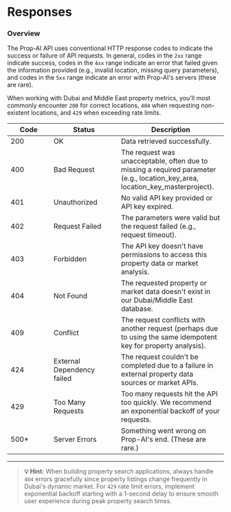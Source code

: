 # Responses

### Overview

The Prop-AI API uses conventional HTTP response codes to indicate the success or failure of API requests. In general, codes in the `2xx` range indicate success, codes in the `4xx` range indicate an error that failed given the information provided (e.g., invalid location, missing query parameters), and codes in the `5xx` range indicate an error with Prop-AI's servers (these are rare).

When working with Dubai and Middle East property metrics, you'll most commonly encounter `200` for correct locations, `404` when requesting non-existent locations, and `429` when exceeding rate limits.

<table><thead><tr><th width="84">Code</th><th width="141">Status</th><th>Description</th></tr></thead><tbody><tr><td>200</td><td>OK</td><td>Data retrieved successfully.</td></tr><tr><td>400</td><td>Bad Request</td><td>The request was unacceptable, often due to missing a required parameter (e.g., location_key_area, location_key_masterproject).</td></tr><tr><td>401</td><td>Unauthorized</td><td>No valid API key provided or API key expired.</td></tr><tr><td>402</td><td>Request Failed</td><td>The parameters were valid but the request failed (e.g., request timeout).</td></tr><tr><td>403</td><td>Forbidden</td><td>The API key doesn't have permissions to access this property data or market analysis.</td></tr><tr><td>404</td><td>Not Found</td><td>The requested property or market data doesn't exist in our Dubai/Middle East database.</td></tr><tr><td>409</td><td>Conflict</td><td>The request conflicts with another request (perhaps due to using the same idempotent key for property analysis).</td></tr><tr><td>424</td><td>External Dependency failed</td><td>The request couldn't be completed due to a failure in external property data sources or market APIs.</td></tr><tr><td>429</td><td>Too Many Requests</td><td>Too many requests hit the API too quickly. We recommend an exponential backoff of your requests.</td></tr><tr><td>500*</td><td>Server Errors</td><td>Something went wrong on Prop-AI's end. (These are rare.)</td></tr></tbody></table>

***

> **💡 Hint:** When building property search applications, always handle `404` errors gracefully since property listings change frequently in Dubai's dynamic market. For `429` rate limit errors, implement exponential backoff starting with a 1-second delay to ensure smooth user experience during peak property search times.
